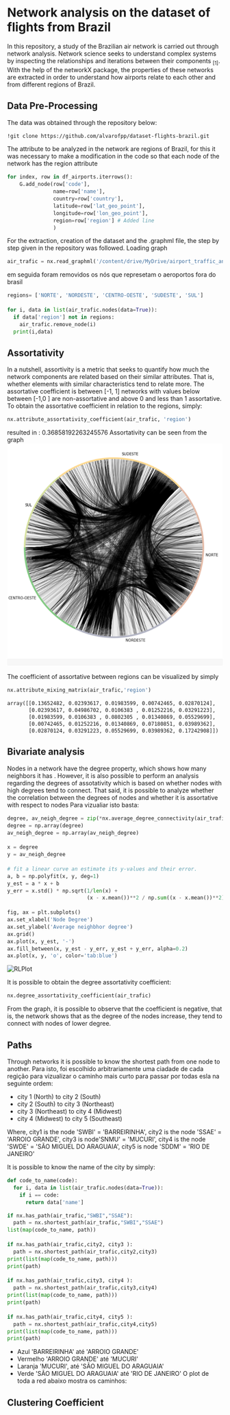 # Network analysis on the dataset of flights from Brazil

In this repository, a study of the Brazilian air network is carried out through network analysis. Network science seeks to understand complex systems by inspecting the relationships and iterations between their components <sub>[1]</sub>. With the help of the networkX package, the properties of these networks are extracted in order to understand how airports relate to each other and from different regions of Brazil.

## Data Pre-Processing 
The data was obtained through the repository below:
```bash
!git clone https://github.com/alvarofpp/dataset-flights-brazil.git

```
The attribute to be analyzed in the network are regions of Brazil, for this it was necessary to make a modification in the code so that each node of the network has the region attribute
````python
for index, row in df_airports.iterrows():
    G.add_node(row['code'],
               name=row['name'],
               country=row['country'],
               latitude=row['lat_geo_point'],
               longitude=row['lon_geo_point'],
               region=row['region'] # Added line
               )
````

For the extraction, creation of the dataset and the .graphml file, the step by step given in the repository was followed.
Loading graph
```python
air_trafic = nx.read_graphml('/content/drive/MyDrive/airport_traffic_analisis/dataset-flights-brazil/data/air_traffic.graphml')

````
em seguida foram removidos os nós que represetam o aeroportos fora do brasil

```python
regions= ['NORTE', 'NORDESTE', 'CENTRO-OESTE', 'SUDESTE', 'SUL']

for i, data in list(air_trafic.nodes(data=True)): 
  if data['region'] not in regions:
    air_trafic.remove_node(i)
  print(i,data)
```



## Assortativity
In a nutshell, assortivity is a metric that seeks to quantify how much the network components are related based on their similar attributes. That is, whether elements with similar characteristics tend to relate more.
The assortative coefficient is between [-1, 1] networks with values below between [-1,0 ] are non-assortative and above 0 and less than 1 assortative.
To obtain the assortative coefficient in relation to the regions, simply:
```python
nx.attribute_assortativity_coefficient(air_trafic, 'region')
```
resulted in : 0.36858192263245576
Assortativity can be seen from the graph
![CircosPlot](https://github.com/VictorNGomes/DCA0209_Algorithms_and_data_structure_2/blob/main/flights_brazil/images/circusplot.png)

The coefficient of assortative between regions can be visualized by simply
```python
nx.attribute_mixing_matrix(air_trafic,'region')
```
```
array([[0.13652482, 0.02393617, 0.01983599, 0.00742465, 0.02870124],
       [0.02393617, 0.04986702, 0.0106383 , 0.01252216, 0.03291223],
       [0.01983599, 0.0106383 , 0.0802305 , 0.01340869, 0.05529699],
       [0.00742465, 0.01252216, 0.01340869, 0.07180851, 0.03989362],
       [0.02870124, 0.03291223, 0.05529699, 0.03989362, 0.17242908]])
````

## Bivariate analysis
Nodes in a network have the degree property, which shows how many neighbors it has . However, it is also possible to perform an analysis regarding the degrees of assotativity which is based on whether nodes with high degrees tend to connect. That said, it is possible to analyze whether the correlation between the degrees of nodes and whether it is assortative with respect to nodes
Para vizualiar isto basta:
```python
degree, av_neigh_degree = zip(*nx.average_degree_connectivity(air_trafic).items())
degree = np.array(degree)
av_neigh_degree = np.array(av_neigh_degree)

x = degree
y = av_neigh_degree

# fit a linear curve an estimate its y-values and their error.
a, b = np.polyfit(x, y, deg=1)
y_est = a * x + b
y_err = x.std() * np.sqrt(1/len(x) +
                          (x - x.mean())**2 / np.sum((x - x.mean())**2))

fig, ax = plt.subplots()
ax.set_xlabel('Node Degree')
ax.set_ylabel('Average neighbhor degree')
ax.grid()
ax.plot(x, y_est, '-')
ax.fill_between(x, y_est - y_err, y_est + y_err, alpha=0.2)
ax.plot(x, y, 'o', color='tab:blue')

````
![RLPlot](https://github.com/VictorNGomes/DCA0209_Algorithms_and_data_structure_2/blob/main/flights_brazil/images/bivariate_analisis.png)

It is possible to obtain the degree assortativity coefficient:
```python
nx.degree_assortativity_coefficient(air_trafic)
```

From the graph, it is possible to observe that the coefficient is negative, that is, the network shows that as the degree of the nodes increase, they tend to connect with nodes of lower degree.

## Paths
Through networks it is possible to know the shortest path from one node to another.
Para isto, foi escolhido arbitrariamente uma ciadade de cada regição para vizualizar o caminho mais curto para passar por todas esla na seguinte ordem:
 - city 1 (North) to city 2 (South)
 - city 2 (South) to city 3 (Northeast)
 - city 3 (Northeast) to city 4 (Midwest)
 - city 4 (Midwest) to city 5 (Southeast)

Where,
city1 is the node 'SWBI' = 'BARREIRINHA',
city2 is the node 'SSAE' = 'ARROIO GRANDE',
city3 is node'SNMU' = 'MUCURI',
city4 is the node 'SWDE' = 'SÃO MIGUEL DO ARAGUAIA',
city5 is node 'SDDM' = 'RIO DE JANEIRO'

It is possible to know the name of the city by simply:

```python
def code_to_name(code):
  for i, data in list(air_trafic.nodes(data=True)): 
    if i == code:
      return data['name']
```

```python
if nx.has_path(air_trafic,"SWBI","SSAE"):
  path = nx.shortest_path(air_trafic,"SWBI","SSAE")
list(map(code_to_name, path))

if nx.has_path(air_trafic,city2, city3 ):
  path = nx.shortest_path(air_trafic,city2,city3)
print(list(map(code_to_name, path)))
print(path)

if nx.has_path(air_trafic,city3, city4 ):
  path = nx.shortest_path(air_trafic,city3,city4)
print(list(map(code_to_name, path)))
print(path)

if nx.has_path(air_trafic,city4, city5 ):
  path = nx.shortest_path(air_trafic,city4,city5)
print(list(map(code_to_name, path)))
print(path)
```
- Azul  'BARREIRINHA' até  'ARROIO GRANDE'
- Vermelho   'ARROIO GRANDE' até  'MUCURI'
- Laranja 'MUCURI', até  'SÃO MIGUEL DO ARAGUAIA'
- Verde  'SÃO MIGUEL DO ARAGUAIA' até   'RIO DE JANEIRO'
O plot de toda a red  abaixo mostra os caminhos:

 
## Clustering Coefficient
